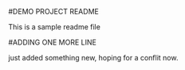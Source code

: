 #DEMO PROJECT README

This is a sample readme file

#ADDING ONE MORE LINE

just added something new, hoping for a conflit now.

